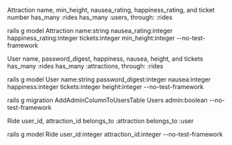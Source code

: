 Attraction
name, min_height, nausea_rating, happiness_rating, and ticket number
has_many :rides
has_many :users, through: :rides

rails g model Attraction name:string nausea_rating:integer happiness_rating:integer tickets:integer min_height:integer --no-test-framework



User
name, password_digest, happiness, nausea, height, and tickets
has_many :rides
has_many :attractions, through: :rides

rails g model User name:string password_digest:integer nausea:integer happiness:integer tickets:integer height:integer --no-test-framework

rails g migration AddAdminColumnToUsersTable Users admin:boolean --no-test-framework



Ride
user_id, attraction_id
belongs_to :attraction
belongs_to :user


rails g model Ride user_id:integer attraction_id:integer --no-test-framework
